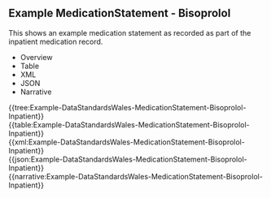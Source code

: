 <div class="warning"><span class="ClinicalWarn"></span></div>

## Example MedicationStatement - Bisoprolol
This shows an example medication statement as recorded as part of the inpatient medication record.

<div class="tab-wrap">
  <ul class="tab-head">
    <li class="tablink" onclick="openCity(this,'tabtree')" data-target="tabtree">
      Overview
    </li>
    <li class="tablink" onclick="openCity(this,'tabtable')" data-target="tabtable">
      Table
    </li>
    <li class="tablink tab-active" onclick="openCity(this,'tabxml')" data-target="tabxml">
      XML
    </li>    
    <li class="tablink" onclick="openCity(this,'tabjson')" data-target="tabjson">
      JSON
    </li>    
    <li class="tablink" onclick="openCity(this,'tabnarrative')" data-target="tabnarrative">
      Narrative
    </li>
  </ul>
  <div class="tab-main">
    <div id="tabtree" class="tabcontent">
      {{tree:Example-DataStandardsWales-MedicationStatement-Bisoprolol-Inpatient}}
    </div>
    <div id="tabtable" class="tabcontent">
      {{table:Example-DataStandardsWales-MedicationStatement-Bisoprolol-Inpatient}}
    </div>       
    <div id="tabxml" class="tabcontent active">      
      {{xml:Example-DataStandardsWales-MedicationStatement-Bisoprolol-Inpatient}}
    </div>
    <div id="tabjson" class="tabcontent">
      {{json:Example-DataStandardsWales-MedicationStatement-Bisoprolol-Inpatient}}
    </div>       
    <div id="tabnarrative" class="tabcontent">
      {{narrative:Example-DataStandardsWales-MedicationStatement-Bisoprolol-Inpatient}}
    </div>  
  </div>
</div>